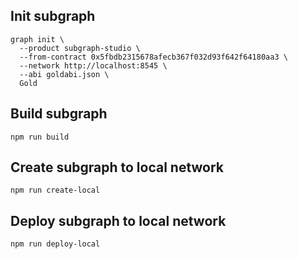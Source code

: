 ## Init subgraph
```
graph init \
  --product subgraph-studio \
  --from-contract 0x5fbdb2315678afecb367f032d93f642f64180aa3 \
  --network http://localhost:8545 \
  --abi goldabi.json \
  Gold
```

## Build subgraph
```
npm run build
```

## Create subgraph to local network
```
npm run create-local
```

## Deploy subgraph to local network
```
npm run deploy-local
```